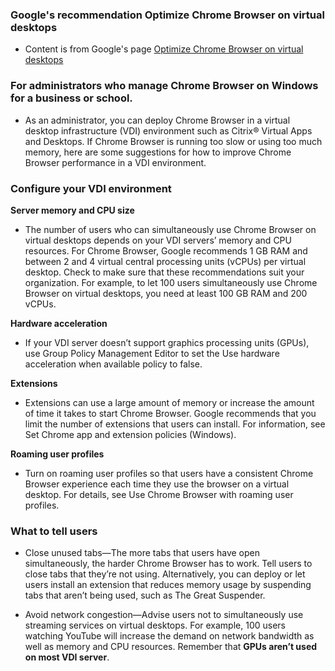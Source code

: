 ### Google's recommendation Optimize Chrome Browser on virtual desktops

- Content is from Google's page [Optimize Chrome Browser on virtual desktops](https://support.google.com/chrome/a/answer/9303118)


### For administrators who manage Chrome Browser on Windows for a business or school.

- As an administrator, you can deploy Chrome Browser in a virtual desktop infrastructure (VDI) environment such as Citrix® Virtual Apps and Desktops. If Chrome Browser is running too slow or using too much memory, here are some suggestions for how to improve Chrome Browser performance in a VDI environment.

### Configure your VDI environment
**Server memory and CPU size**
- The number of users who can simultaneously use Chrome Browser on virtual desktops depends on your VDI servers’ memory and CPU resources. For Chrome Browser, Google recommends 1 GB RAM and between 2 and 4 virtual central processing units (vCPUs) per virtual desktop. Check to make sure that these recommendations suit your organization. For example, to let 100 users simultaneously use Chrome Browser on virtual desktops, you need at least 100 GB RAM and 200 vCPUs.

**Hardware acceleration**
- If your VDI server doesn’t support graphics processing units (GPUs), use Group Policy Management Editor to set the Use hardware acceleration when available policy to false.

**Extensions**
- Extensions can use a large amount of memory or increase the amount of time it takes to start Chrome Browser. Google recommends that you limit the number of extensions that users can install. For information, see Set Chrome app and extension policies (Windows).

**Roaming user profiles**
- Turn on roaming user profiles so that users have a consistent Chrome Browser experience each time they use the browser on a virtual desktop. For details, see Use Chrome Browser with roaming user profiles.

### What to tell users

- Close unused tabs—The more tabs that users have open simultaneously, the harder Chrome Browser has to work. Tell users to close tabs that they’re not using. Alternatively, you can deploy or let users install an extension that reduces memory usage by suspending tabs that aren’t being used, such as The Great Suspender. 

- Avoid network congestion—Advise users not to simultaneously use streaming services on virtual desktops. For example, 100 users watching YouTube will increase the demand on network bandwidth as well as memory and CPU resources. Remember that **GPUs aren’t used on most VDI server**.



